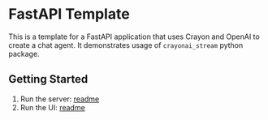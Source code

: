 # FastAPI Template

This is a template for a FastAPI application that uses Crayon and OpenAI to create a chat agent. It demonstrates usage of `crayonai_stream` python package.

## Getting Started

1. Run the server: [readme](./backend/README.md)
2. Run the UI: [readme](./ui/README.md)
